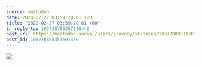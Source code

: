 ```yaml
---
source: mastodon
date: 2020-02-27 03:59:20.61 +00
title: "2020-02-27 03:59:20.61 +00"
in_reply_to: 103728786257140446
post_uri: https://mastodon.social/users/gravely/statuses/103728805353691459
post_id: 103728805353691459
---
```




![](/images/25659280.jpg)

